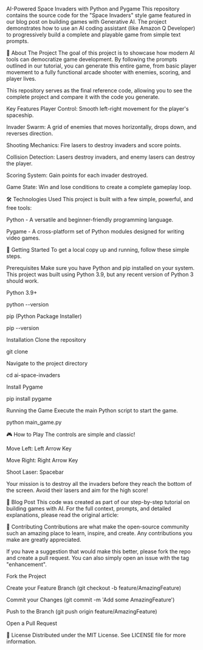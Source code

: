 AI-Powered Space Invaders with Python and Pygame
This repository contains the source code for the "Space Invaders" style game featured in our blog post on building games with Generative AI. The project demonstrates how to use an AI coding assistant (like Amazon Q Developer) to progressively build a complete and playable game from simple text prompts.


🚀 About The Project
The goal of this project is to showcase how modern AI tools can democratize game development. By following the prompts outlined in our tutorial, you can generate this entire game, from basic player movement to a fully functional arcade shooter with enemies, scoring, and player lives.

This repository serves as the final reference code, allowing you to see the complete project and compare it with the code you generate.

Key Features
Player Control: Smooth left-right movement for the player's spaceship.

Invader Swarm: A grid of enemies that moves horizontally, drops down, and reverses direction.

Shooting Mechanics: Fire lasers to destroy invaders and score points.

Collision Detection: Lasers destroy invaders, and enemy lasers can destroy the player.

Scoring System: Gain points for each invader destroyed.

Game State: Win and lose conditions to create a complete gameplay loop.

🛠️ Technologies Used
This project is built with a few simple, powerful, and free tools:

Python - A versatile and beginner-friendly programming language.

Pygame - A cross-platform set of Python modules designed for writing video games.

🔧 Getting Started
To get a local copy up and running, follow these simple steps.

Prerequisites
Make sure you have Python and pip installed on your system. This project was built using Python 3.9, but any recent version of Python 3 should work.

Python 3.9+

python --version

pip (Python Package Installer)

pip --version

Installation
Clone the repository

git clone 

Navigate to the project directory

cd ai-space-invaders

Install Pygame

pip install pygame

Running the Game
Execute the main Python script to start the game.

python main_game.py

🎮 How to Play
The controls are simple and classic!

Move Left: Left Arrow Key

Move Right: Right Arrow Key

Shoot Laser: Spacebar

Your mission is to destroy all the invaders before they reach the bottom of the screen. Avoid their lasers and aim for the high score!

📖 Blog Post
This code was created as part of our step-by-step tutorial on building games with AI. For the full context, prompts, and detailed explanations, please read the original article:


🤝 Contributing
Contributions are what make the open-source community such an amazing place to learn, inspire, and create. Any contributions you make are greatly appreciated.

If you have a suggestion that would make this better, please fork the repo and create a pull request. You can also simply open an issue with the tag "enhancement".

Fork the Project

Create your Feature Branch (git checkout -b feature/AmazingFeature)

Commit your Changes (git commit -m 'Add some AmazingFeature')

Push to the Branch (git push origin feature/AmazingFeature)

Open a Pull Request

📄 License
Distributed under the MIT License. See LICENSE file for more information.
